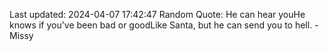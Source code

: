 Last updated: 2024-04-07 17:42:47
Random Quote: He can hear youHe knows if you've been bad or goodLike Santa, but he can send you to hell. - Missy